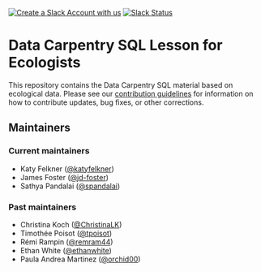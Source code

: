 [![Create a Slack Account with us](https://img.shields.io/badge/Create_Slack_Account-The_Carpentries-071159.svg)](https://swc-slack-invite.herokuapp.com/)
[![Slack Status](https://img.shields.io/badge/Slack_Channel-dc--ecology--sql-E01563.svg)](https://swcarpentry.slack.com/messages/C9XLCADL3)

# Data Carpentry SQL Lesson for Ecologists

This repository contains the Data Carpentry SQL material based on ecological
data. Please see our [contribution guidelines](CONTRIBUTING.md) for information
on how to contribute updates, bug fixes, or other corrections.

## Maintainers

### Current maintainers

- Katy Felkner ([@katyfelkner](https://github.com/katyfelkner))
- James Foster ([@jd-foster](https://github.com/jd-foster))
- Sathya Pandalai ([@spandalai](https://github.com/spandalai))

### Past maintainers

- Christina Koch ([@ChristinaLK](https://github.com/ChristinaLK))
- Timothée Poisot ([@tpoisot](https://github.com/tpoisot))
- Rémi Rampin ([@remram44](https://github.com/remram44))
- Ethan White ([@ethanwhite](https://github.com/ethanwhite/))
- Paula Andrea Martinez ([@orchid00](https://github.com/orchid00))


